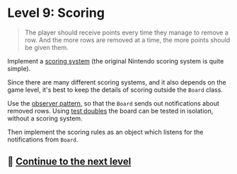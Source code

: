 # Level 9: Scoring

> The player should receive points every time they manage to remove a row. And the more rows are removed at a time, the
> more points should be given them.

Implement a [scoring system](https://tetris.fandom.com/wiki/Scoring) (the original Nintendo scoring system is quite
simple).

Since there are many different scoring systems, and it also depends on the game level, it's best to keep the details of
scoring outside the `Board` class.

Use the [observer pattern](https://refactoring.guru/design-patterns/observer), so that the `Board` sends out
notifications about removed rows.
Using [test doubles](https://tdd.mooc.fi/3-challenges#test-doubles) the board can be
tested in isolation, without a scoring system.

Then implement the scoring rules as an object which listens for the notifications from `Board`.

## 🚀 [Continue to the next level](level-10.md)
